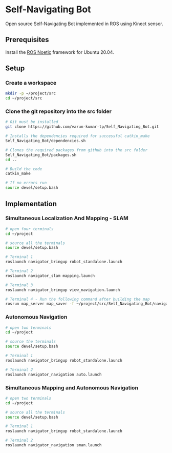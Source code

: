 # Self-Navigating Bot
Open source Self-Navigating Bot implemented in ROS using Kinect sensor.

## Prerequisites
Install the [ROS Noetic](http://wiki.ros.org/noetic/Installation/Ubuntu) framework for Ubuntu 20.04.

## Setup
### Create a workspace
``` bash
mkdir -p ~/project/src
cd ~/project/src
```
### Clone the git repository into the src folder
```bash
# Git must be installed
git clone https://github.com/varun-kumar-tp/Self_Navigating_Bot.git

# Installs the dependencies required for successful catkin_make
Self_Navigating_Bot/dependencies.sh

# Clones the required packages from github into the src folder 
Self_Navigating_Bot/packages.sh
cd ..

# Build the code
catkin_make

# If no errors run
source devel/setup.bash
```

## Implementation

### Simultaneous Localization And Mapping - SLAM
```bash
# open four terminals
cd ~/project

# source all the terminals
source devel/setup.bash

# Terminal 1
roslaunch navigator_bringup robot_standalone.launch

# Terminal 2
roslaunch navigator_slam mapping.launch

# Terminal 3
roslaunch navigator_bringup view_navigation.launch

# Terminal 4 - Run the following command after building the map
rosrun map_server map_saver -f ~/project/src/Self_Navigating_Bot/navigator_navigation/maps/map_name    
```

### Autonomous Navigation
```bash
# open two terminals
cd ~/project

# source the terminals
source devel/setup.bash

# Terminal 1
roslaunch navigator_bringup robot_standalone.launch

# Terminal 2
roslaunch navigator_navigation auto.launch
```

### Simultaneous Mapping and Autonomous Navigation
```bash
# open two terminals
cd ~/project

# source all the terminals
source devel/setup.bash

# Terminal 1
roslaunch navigator_bringup robot_standalone.launch

# Terminal 2
roslaunch navigator_navigation sman.launch
```


